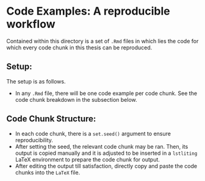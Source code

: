 # Code Examples: A reproducible workflow
Contained within this directory is a set of `.Rmd` files in which lies the code for which every code chunk in this thesis can be reproduced.

## Setup:
The setup is as follows.
- In any `.Rmd` file, there will be one code example per code chunk. See the code chunk breakdown in the subsection below.

## Code Chunk Structure:
- In each code chunk, there is a `set.seed()` argument to ensure reproducibility.
- After setting the seed, the relevant code chunk may be ran. Then, its output is copied manually and it is adjusted to be inserted in a `lstliting` LaTeX environment to prepare the code chunk for output.
- After editing the output till satisfaction, directly copy and paste the code chunks into the `LaTeX` file.
